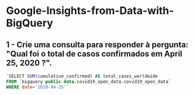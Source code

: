 # Google-Insights-from-Data-with-BigQuery

## 1 - Crie uma consulta para responder à pergunta: "Qual foi o total de casos confirmados em April 25, 2020 ?".
```sql
`SELECT SUM(cumulative_confirmed) AS total_cases_worldwide 
FROM `bigquery-public-data.covid19_open_data.covid19_open_data` 
WHERE date='2020-04-25'`
```

